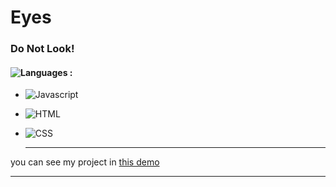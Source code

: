 # Eyes
### Do Not Look!
#### ![Languages](https://img.shields.io/github/languages/count/zeynab-jalalian/eyes) :
 - ![Javascript](https://img.shields.io/badge/javascript-yellow)
 - ![HTML](https://img.shields.io/badge/Html-orange)
 - ![CSS](https://img.shields.io/badge/Css-blue)
   
   ---
 you can see my project in [this demo](https://zeynab-jalalian.github.io/eyes/)
  ___
